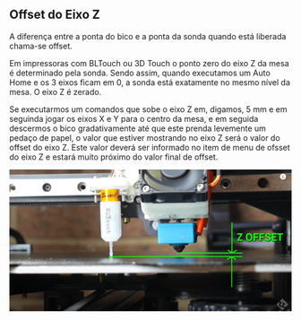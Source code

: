 ## Offset do Eixo Z

A diferença entre a ponta do bico e a ponta da sonda quando está liberada chama-se offset. 

Em impressoras com BLTouch ou 3D Touch o ponto zero do eixo Z da mesa é determinado pela sonda. Sendo assim, quando executamos um Auto Home e os 3 eixos ficam em 0, a sonda está exatamente no mesmo nível da mesa. O eixo Z é zerado.

Se executarmos um comandos que sobe o eixo Z em, digamos, 5 mm e em seguinda jogar os eixos X e Y para o centro da mesa, e em seguida descermos o bico gradativamente até que este prenda levemente um pedaço de papel, o valor que estiver mostrando no eixo Z será o valor do offset do eixo Z. Este valor deverá ser informado no item de menu de ofsset do eixo Z e estará muito próximo do valor final de offset.

![Z_Offset](/Z_offset.jpg "Offset Z")  


